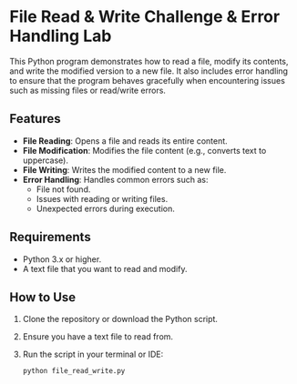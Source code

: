 # File Read & Write Challenge & Error Handling Lab

This Python program demonstrates how to read a file, modify its contents, and write the modified version to a new file. It also includes error handling to ensure that the program behaves gracefully when encountering issues such as missing files or read/write errors.

## Features

- **File Reading**: Opens a file and reads its entire content.
- **File Modification**: Modifies the file content (e.g., converts text to uppercase).
- **File Writing**: Writes the modified content to a new file.
- **Error Handling**: Handles common errors such as:
  - File not found.
  - Issues with reading or writing files.
  - Unexpected errors during execution.

## Requirements

- Python 3.x or higher.
- A text file that you want to read and modify.

## How to Use

1. Clone the repository or download the Python script.
2. Ensure you have a text file to read from.
3. Run the script in your terminal or IDE:

   ```bash
   python file_read_write.py
